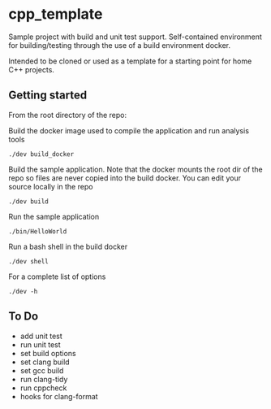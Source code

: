 # cpp_template
Sample project with build and unit test support. Self-contained environment for building/testing through the use of a build environment docker.

Intended to be cloned or used as a template for a starting point for home C++ projects.

## Getting started
From the root directory of the repo:

Build the docker image used to compile the application and run analysis tools
```
./dev build_docker
```
Build the sample application. Note that the docker mounts the root dir of the repo so files are never copied into the build docker. You can edit your source locally in the repo
```
./dev build
```
Run the sample application
```
./bin/HelloWorld
```    
Run a bash shell in the build docker
```
./dev shell
```
For a complete list of options
```
./dev -h
```
## To Do
 - add unit test
 - run unit test
 - set build options
 - set clang build
 - set gcc build
 - run clang-tidy
 - run cppcheck
 - hooks for clang-format

